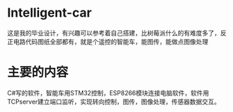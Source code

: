 # Intelligent-car
这是我的毕业设计，有兴趣可以参考着自己搭建，比树莓派什么的有难度多了，反正电路代码图纸全部都有，就是个遥控的智能车，能图传，能做点图像处理
# 主要的内容
C#写的软件，智能车用STM32控制，ESP8266模块连接电脑软件，软件用TCPserver建立端口监听，实现转向控制，图传，图像处理，传感器数据交互。

